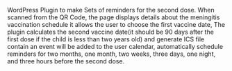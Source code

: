 WordPress Plugin to make Sets of reminders for the second dose.
When scanned from the QR Code, the page displays details about the meningitis vaccination schedule it allows the user to choose the first vaccine date,
The plugin calculates the second vaccine date(it should be 90 days after the first dose if the child is less than two years old) 
and generate ICS file contain an event will be added to the user calendar, 
automatically schedule reminders for two months, one month, two weeks, three days, one night, and three hours before the second dose.
